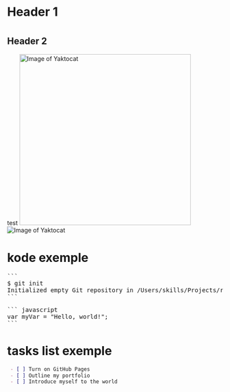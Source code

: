 # <h1> Header 1
# <h2> Header 2
test
<img alt="Image of Yaktocat" src=https://octodex.github.com/images/yaktocat.png width=400>
![Image of Yaktocat](https://octodex.github.com/images/yaktocat.png)

# <h1> kode exemple

<pre>
```
$ git init
Initialized empty Git repository in /Users/skills/Projects/recipe-repository/.git/
```
</pre>

<pre>
``` javascript
var myVar = "Hello, world!";
```
</pre>

# <h1> tasks list exemple

  ```md
   - [ ] Turn on GitHub Pages
   - [ ] Outline my portfolio
   - [ ] Introduce myself to the world
   ```
